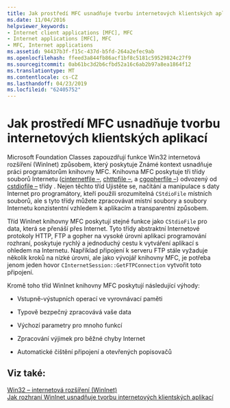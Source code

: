 ```yaml
---
title: Jak prostředí MFC usnadňuje tvorbu internetových klientských aplikací
ms.date: 11/04/2016
helpviewer_keywords:
- Internet client applications [MFC], MFC
- Internet applications [MFC], MFC
- MFC, Internet applications
ms.assetid: 94437b3f-f15c-437d-b5fd-264a2efec9ab
ms.openlocfilehash: ffeed3a844fb86acf1bf8c5181c59529824c27f9
ms.sourcegitcommit: 0ab61bc3d2b6cfbd52a16c6ab2b97a8ea1864f12
ms.translationtype: MT
ms.contentlocale: cs-CZ
ms.lasthandoff: 04/23/2019
ms.locfileid: "62405752"
---
```

# <a name="how-mfc-makes-it-easier-to-create-internet-client-applications"></a>Jak prostředí MFC usnadňuje tvorbu internetových klientských aplikací

Microsoft Foundation Classes zapouzdřují funkce Win32 internetová rozšíření (WinInet) způsobem, který poskytuje Známé kontext usnadňuje práci programátorům knihovny MFC. Knihovna MFC poskytuje tři třídy souborů Internetu ([cinternetfile –](../mfc/reference/cinternetfile-class.md), [chttpfile –](../mfc/reference/chttpfile-class.md), a [cgopherfile –](../mfc/reference/cgopherfile-class.md)) odvozený od [cstdiofile –](../mfc/reference/cstdiofile-class.md) třídy . Nejen těchto tříd Ujistěte se, načítání a manipulace s daty Internet pro programátory, kteří použili srozumitelná `CStdioFile` místních souborů, ale s tyto třídy můžete zpracovávat místní soubory a soubory Internetu konzistentní vzhledem k aplikacím a transparentní způsobem.

Tříd WinInet knihovny MFC poskytují stejné funkce jako `CStdioFile` pro data, která se přenáší přes Internet. Tyto třídy abstraktní Internetové protokoly HTTP, FTP a gopher na vysoké úrovni aplikaci programování rozhraní, poskytuje rychlý a jednoduchý cestu k vytváření aplikací s ohledem na Internetu. Například připojení k serveru FTP stále vyžaduje několik kroků na nízké úrovni, ale jako vývojář knihovny MFC, je potřeba jenom jeden hovor `CInternetSession::GetFTPConnection` vytvořit toto připojení.

Kromě toho tříd WinInet knihovny MFC poskytují následující výhody:

- Vstupně-výstupních operací ve vyrovnávací paměti

- Typově bezpečný zpracovává vaše data

- Výchozí parametry pro mnoho funkcí

- Zpracování výjimek pro běžné chyby Internet

- Automatické čištění připojení a otevřených popisovačů

## <a name="see-also"></a>Viz také:

[Win32 – internetová rozšíření (WinInet)](../mfc/win32-internet-extensions-wininet.md)<br/>
[Jak rozhraní WinInet usnadňuje tvorbu internetových klientských aplikací](../mfc/how-wininet-makes-it-easier-to-create-internet-client-applications.md)
